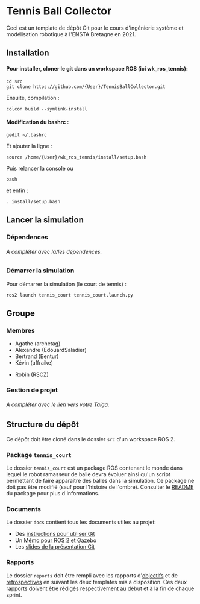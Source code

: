 # Tennis Ball Collector

Ceci est un template de dépôt Git pour le cours d'ingénierie système et modélisation robotique à l'ENSTA Bretagne en 2021.

## Installation

#### Pour installer, cloner le git dans un workspace ROS (ici wk_ros_tennis):

```
cd src
git clone https://github.com/{User}/TennisBallCollector.git

```

Ensuite, compilation :
```
colcon build --symlink-install

```

#### Modification du bashrc :

```
gedit ~/.bashrc
```
Et ajouter la ligne :
```
source /home/{User}/wk_ros_tennis/install/setup.bash
```

Puis relancer la console ou 
```
bash
```

et enfin : 
```
. install/setup.bash
```


## Lancer la simulation

### Dépendences

###### A compléter avec la/les dépendences.


### Démarrer la simulation



Pour démarrer la simulation (le court de tennis) : 
```
ros2 launch tennis_court tennis_court.launch.py
```


## Groupe

### Membres

- Agathe (archetag)
- Alexandre (EdouardSaladier)
- Bertrand (Bentur)
- Kévin (affraike)
* Robin (RSCZ)


### Gestion de projet

###### A compléter avec le lien vers votre [Taiga](https://taiga.io).



## Structure du dépôt

Ce dépôt doit être cloné dans le dossier `src` d'un workspace ROS 2.

### Package `tennis_court`

Le dossier `tennis_court` est un package ROS contenant le monde dans lequel le robot ramasseur de balle devra évoluer ainsi qu'un script permettant de faire apparaître des balles dans la simulation.
Ce package ne doit pas être modifié (sauf pour l'histoire de l'ombre).
Consulter le [README](tennis_court/README.md) du package pour plus d'informations.


### Documents

Le dossier `docs` contient tous les documents utiles au projet:
- Des [instructions pour utiliser Git](docs/GitWorkflow.md)
- Un [Mémo pour ROS 2 et Gazebo](docs/Memo_ROS2.pdf)
- Les [slides de la présentation Git](docs/GitPresentation.pdf)


### Rapports

Le dossier `reports` doit être rempli avec les rapports d'[objectifs](../reports/GoalsTemplate.md) et de [rétrospectives](../reports/DebriefTemplate.md) en suivant les deux templates mis à disposition. Ces deux rapports doivent être rédigés respectivement au début et à la fin de chaque sprint.
